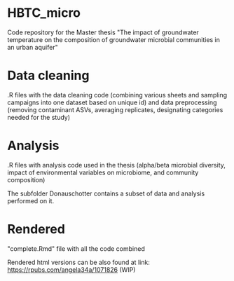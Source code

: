 # HBTC_micro
Code repository for the Master thesis "The impact of groundwater temperature on the composition of groundwater microbial communities in an urban aquifer"

# Data cleaning
.R files with the data cleaning code (combining various sheets and sampling campaigns into one dataset based on unique id) and data preprocessing (removing contaminant ASVs, averaging replicates, designating categories needed for the study) 

# Analysis
.R files with analysis code used in the thesis (alpha/beta microbial diversity, impact of environmental variables on microbiome, and community composition)

The subfolder Donauschotter contains a subset of data and analysis performed on it.



# Rendered
"complete.Rmd" file with all the code combined


Rendered html versions can be also found at link: https://rpubs.com/angela34a/1071826 (WIP)

